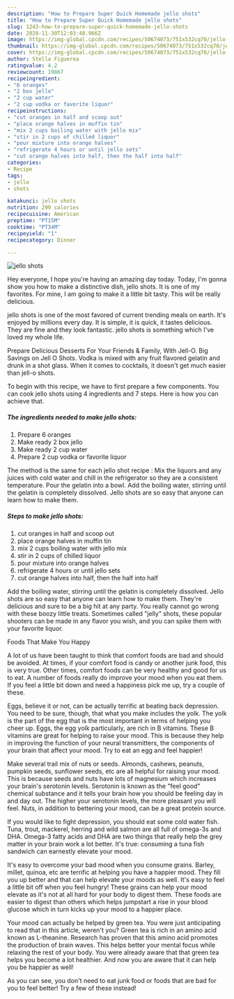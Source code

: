 ```yaml
---
description: "How to Prepare Super Quick Homemade jello shots"
title: "How to Prepare Super Quick Homemade jello shots"
slug: 1243-how-to-prepare-super-quick-homemade-jello-shots
date: 2020-11-30T12:03:48.966Z
image: https://img-global.cpcdn.com/recipes/50674073/751x532cq70/jello-shots-recipe-main-photo.jpg
thumbnail: https://img-global.cpcdn.com/recipes/50674073/751x532cq70/jello-shots-recipe-main-photo.jpg
cover: https://img-global.cpcdn.com/recipes/50674073/751x532cq70/jello-shots-recipe-main-photo.jpg
author: Stella Figueroa
ratingvalue: 4.2
reviewcount: 19867
recipeingredient:
- "6 oranges"
- "2 box jello"
- "2 cup water"
- "2 cup vodka or favorite liquor"
recipeinstructions:
- "cut oranges in half and scoop out"
- "place orange halves in muffin tin"
- "mix 2 cups boiling water with jello mix"
- "stir in 2 cups of chilled liquor"
- "pour mixture into orange halves"
- "refrigerate 4 hours or until jello sets"
- "cut orange halves into half, then the half into half"
categories:
- Recipe
tags:
- jello
- shots

katakunci: jello shots 
nutrition: 299 calories
recipecuisine: American
preptime: "PT15M"
cooktime: "PT34M"
recipeyield: "1"
recipecategory: Dinner

---
```



![jello shots](https://img-global.cpcdn.com/recipes/50674073/751x532cq70/jello-shots-recipe-main-photo.jpg)

Hey everyone, I hope you're having an amazing day today. Today, I'm gonna show you how to make a distinctive dish, jello shots. It is one of my favorites. For mine, I am going to make it a little bit tasty. This will be really delicious.

jello shots is one of the most favored of current trending meals on earth. It's enjoyed by millions every day. It is simple, it is quick, it tastes delicious. They are fine and they look fantastic. jello shots is something which I've loved my whole life.

Prepare Delicious Desserts For Your Friends &amp; Family, With Jell-O. Big Savings on Jell O Shots. Vodka is mixed with any fruit flavored gelatin and drunk in a shot glass. When it comes to cocktails, it doesn&#39;t get much easier than jell-o shots.


To begin with this recipe, we have to first prepare a few components. You can cook jello shots using 4 ingredients and 7 steps. Here is how you can achieve that.

<!--inarticleads1-->

##### The ingredients needed to make jello shots:

1. Prepare 6 oranges
1. Make ready 2 box jello
1. Make ready 2 cup water
1. Prepare 2 cup vodka or favorite liquor


The method is the same for each jello shot recipe : Mix the liquors and any juices with cold water and chill in the refrigerator so they are a consistent temperature. Pour the gelatin into a bowl. Add the boiling water, stirring until the gelatin is completely dissolved. Jello shots are so easy that anyone can learn how to make them. 

<!--inarticleads2-->

##### Steps to make jello shots:

1. cut oranges in half and scoop out
1. place orange halves in muffin tin
1. mix 2 cups boiling water with jello mix
1. stir in 2 cups of chilled liquor
1. pour mixture into orange halves
1. refrigerate 4 hours or until jello sets
1. cut orange halves into half, then the half into half


Add the boiling water, stirring until the gelatin is completely dissolved. Jello shots are so easy that anyone can learn how to make them. They&#39;re delicious and sure to be a big hit at any party. You really cannot go wrong with these boozy little treats. Sometimes called &#34;jelly&#34; shots, these popular shooters can be made in any flavor you wish, and you can spike them with your favorite liquor. 

Foods That Make You Happy


A lot of us have been taught to think that comfort foods are bad and should be avoided. At times, if your comfort food is candy or another junk food, this is very true. Other times, comfort foods can be very healthy and good for us to eat. A number of foods really do improve your mood when you eat them. If you feel a little bit down and need a happiness pick me up, try a couple of these.

Eggs, believe it or not, can be actually terrific at beating back depression. You need to be sure, though, that what you make includes the yolk. The yolk is the part of the egg that is the most important in terms of helping you cheer up. Eggs, the egg yolk particularly, are rich in B vitamins. These B vitamins are great for helping to raise your mood. This is because they help in improving the function of your neural transmitters, the components of your brain that affect your mood. Try to eat an egg and feel happier!

Make several trail mix of nuts or seeds. Almonds, cashews, peanuts, pumpkin seeds, sunflower seeds, etc are all helpful for raising your mood. This is because seeds and nuts have lots of magnesium which increases your brain's serotonin levels. Serotonin is known as the "feel good" chemical substance and it tells your brain how you should be feeling day in and day out. The higher your serotonin levels, the more pleasant you will feel. Nuts, in addition to bettering your mood, can be a great protein source.

If you would like to fight depression, you should eat some cold water fish. Tuna, trout, mackerel, herring and wild salmon are all full of omega-3s and DHA. Omega-3 fatty acids and DHA are two things that really help the grey matter in your brain work a lot better. It's true: consuming a tuna fish sandwich can earnestly elevate your mood. 

It's easy to overcome your bad mood when you consume grains. Barley, millet, quinoa, etc are terrific at helping you have a happier mood. They fill you up better and that can help elevate your moods as well. It's easy to feel a little bit off when you feel hungry! These grains can help your mood elevate as it's not at all hard for your body to digest them. These foods are easier to digest than others which helps jumpstart a rise in your blood glucose which in turn kicks up your mood to a happier place.

Your mood can actually be helped by green tea. You were just anticipating to read that in this article, weren't you? Green tea is rich in an amino acid known as L-theanine. Research has proven that this amino acid promotes the production of brain waves. This helps better your mental focus while relaxing the rest of your body. You were already aware that that green tea helps you become a lot healthier. And now you are aware that it can help you be happier as well!

As you can see, you don't need to eat junk food or foods that are bad for you to feel better! Try a few of these instead!

